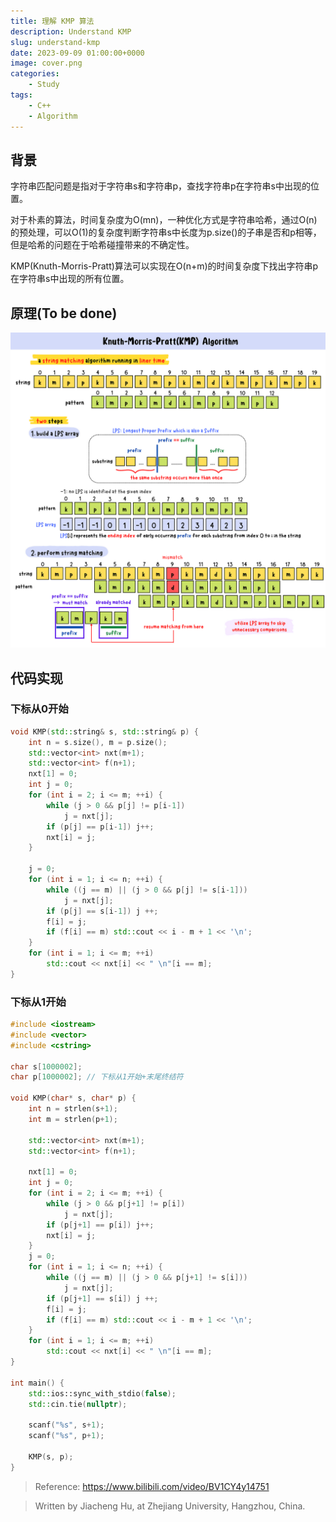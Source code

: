 ```yaml
---
title: 理解 KMP 算法
description: Understand KMP
slug: understand-kmp
date: 2023-09-09 01:00:00+0000
image: cover.png
categories:
    - Study
tags:
    - C++
    - Algorithm
---
```


## 背景

字符串匹配问题是指对于字符串s和字符串p，查找字符串p在字符串s中出现的位置。

对于朴素的算法，时间复杂度为O(mn)，一种优化方式是字符串哈希，通过O(n)的预处理，可以O(1)的复杂度判断字符串s中长度为p.size()的子串是否和p相等，
但是哈希的问题在于哈希碰撞带来的不确定性。

KMP(Knuth-Morris-Pratt)算法可以实现在O(n+m)的时间复杂度下找出字符串p在字符串s中出现的所有位置。

## 原理(To be done)

![KMP Algorithm](kmp.png)

## 代码实现
### 下标从0开始
```cpp
void KMP(std::string& s, std::string& p) {
    int n = s.size(), m = p.size();
    std::vector<int> nxt(m+1);
    std::vector<int> f(n+1);
    nxt[1] = 0;
    int j = 0;
    for (int i = 2; i <= m; ++i) {
        while (j > 0 && p[j] != p[i-1])
            j = nxt[j];
        if (p[j] == p[i-1]) j++;
        nxt[i] = j;
    }

    j = 0;
    for (int i = 1; i <= n; ++i) {
        while ((j == m) || (j > 0 && p[j] != s[i-1]))
            j = nxt[j];
        if (p[j] == s[i-1]) j ++;
        f[i] = j;
        if (f[i] == m) std::cout << i - m + 1 << '\n';
    }
    for (int i = 1; i <= m; ++i)
        std::cout << nxt[i] << " \n"[i == m];
}
```
### 下标从1开始
```cpp
#include <iostream>
#include <vector>
#include <cstring>

char s[1000002];
char p[1000002]; // 下标从1开始+末尾终结符

void KMP(char* s, char* p) {
    int n = strlen(s+1);
    int m = strlen(p+1);

    std::vector<int> nxt(m+1);
    std::vector<int> f(n+1);

    nxt[1] = 0;
    int j = 0;
    for (int i = 2; i <= m; ++i) {
        while (j > 0 && p[j+1] != p[i])
            j = nxt[j];
        if (p[j+1] == p[i]) j++;
        nxt[i] = j;
    }
    j = 0;
    for (int i = 1; i <= n; ++i) {
        while ((j == m) || (j > 0 && p[j+1] != s[i]))
            j = nxt[j];
        if (p[j+1] == s[i]) j ++;
        f[i] = j;
        if (f[i] == m) std::cout << i - m + 1 << '\n';
    }
    for (int i = 1; i <= m; ++i)
        std::cout << nxt[i] << " \n"[i == m];
}

int main() {
    std::ios::sync_with_stdio(false);
    std::cin.tie(nullptr);    

    scanf("%s", s+1);
    scanf("%s", p+1);

    KMP(s, p);
}
```
> Reference: https://www.bilibili.com/video/BV1CY4y14751

> Written by Jiacheng Hu, at Zhejiang University, Hangzhou, China.